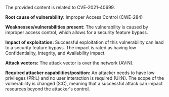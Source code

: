 The provided content is related to CVE-2021-40699.

**Root cause of vulnerability:** Improper Access Control (CWE-284)

**Weaknesses/vulnerabilities present:** The vulnerability is caused by improper access control, which allows for a security feature bypass.

**Impact of exploitation:** Successful exploitation of this vulnerability can lead to a security feature bypass. The impact is rated as having low Confidentiality, Integrity, and Availability impact.

**Attack vectors:** The attack vector is over the network (AV:N).

**Required attacker capabilities/position:** An attacker needs to have low privileges (PR:L) and no user interaction is required (UI:N). The scope of the vulnerability is changed (S:C), meaning that a successful attack can impact resources beyond the attacker's control.
